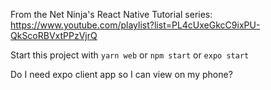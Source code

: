 From the Net Ninja's React Native Tutorial series: https://www.youtube.com/playlist?list=PL4cUxeGkcC9ixPU-QkScoRBVxtPPzVjrQ

Start this project with `yarn web` or `npm start` or `expo start`

Do I need expo client app so I can view on my phone?
